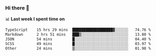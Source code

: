 ### Hi there 👋

<!--
**DBvc/DBvc** is a ✨ _special_ ✨ repository because its `README.md` (this file) appears on your GitHub profile.

Here are some ideas to get you started:

- 🔭 I’m currently working on ...
- 🌱 I’m currently learning ...
- 👯 I’m looking to collaborate on ...
- 🤔 I’m looking for help with ...
- 💬 Ask me about ...
- 📫 How to reach me: ...
- 😄 Pronouns: ...
- ⚡ Fun fact: ...
-->

📊 **Last week I spent time on**
<!--START_SECTION:waka-->

```txt
TypeScript    15 hrs 29 mins  ██████████████████▓░░░░░░   74.76 %
Markdown      2 hrs 51 mins   ███▒░░░░░░░░░░░░░░░░░░░░░   13.80 %
JSON          54 mins         █░░░░░░░░░░░░░░░░░░░░░░░░   04.40 %
SCSS          49 mins         █░░░░░░░░░░░░░░░░░░░░░░░░   03.97 %
Other         24 mins         ▒░░░░░░░░░░░░░░░░░░░░░░░░   01.98 %
```

<!--END_SECTION:waka-->
